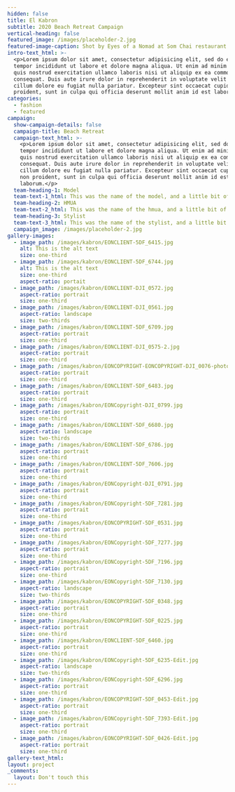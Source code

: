 ```yaml
---
hidden: false
title: El Kabron
subtitle: 2020 Beach Retreat Campaign
vertical-heading: false
featured_image: /images/placeholder-2.jpg
featured-image-caption: Shot by Eyes of a Nomad at Som Chai restaurant
intro-text_html: >-
  <p>Lorem ipsum dolor sit amet, consectetur adipisicing elit, sed do eiusmod
  tempor incididunt ut labore et dolore magna aliqua. Ut enim ad minim veniam,
  quis nostrud exercitation ullamco laboris nisi ut aliquip ex ea commodo
  consequat. Duis aute irure dolor in reprehenderit in voluptate velit esse
  cillum dolore eu fugiat nulla pariatur. Excepteur sint occaecat cupidatat non
  proident, sunt in culpa qui officia deserunt mollit anim id est laborum.</p>
categories:
  - fashion
  - featured
campaign:
  show-campaign-details: false
  campaign-title: Beach Retreat
  campaign-text_html: >-
    <p>Lorem ipsum dolor sit amet, consectetur adipisicing elit, sed do eiusmod
    tempor incididunt ut labore et dolore magna aliqua. Ut enim ad minim veniam,
    quis nostrud exercitation ullamco laboris nisi ut aliquip ex ea commodo
    consequat. Duis aute irure dolor in reprehenderit in voluptate velit esse
    cillum dolore eu fugiat nulla pariatur. Excepteur sint occaecat cupidatat
    non proident, sunt in culpa qui officia deserunt mollit anim id est
    laborum.</p>
  team-heading-1: Model
  team-text-1_html: This was the name of the model, and a little bit of a blurb about her.
  team-heading-2: HMUA
  team-text-2_html: This was the name of the hmua, and a little bit of a blurb about her.
  team-heading-3: Stylist
  team-text-3_html: This was the name of the stylist, and a little bit of a blurb about her.
  campaign_image: /images/placeholder-2.jpg
gallery-images:
  - image_path: /images/kabron/EONCLIENT-5DF_6415.jpg
    alt: This is the alt text
    size: one-third
  - image_path: /images/kabron/EONCLIENT-5DF_6744.jpg
    alt: This is the alt text
    size: one-third
    aspect-ratio: portait
  - image_path: /images/kabron/EONCLIENT-DJI_0572.jpg
    aspect-ratio: portrait
    size: one-third
  - image_path: /images/kabron/EONCLIENT-DJI_0561.jpg
    aspect-ratio: landscape
    size: two-thirds
  - image_path: /images/kabron/EONCLIENT-5DF_6709.jpg
    aspect-ratio: portrait
    size: one-third
  - image_path: /images/kabron/EONCLIENT-DJI_0575-2.jpg
    aspect-ratio: portrait
    size: one-third
  - image_path: /images/kabron/EONCOPYRIGHT-EONCOPYRIGHT-DJI_0076-photoshop.jpg
    aspect-ratio: portrait
    size: one-third
  - image_path: /images/kabron/EONCLIENT-5DF_6483.jpg
    aspect-ratio: portrait
    size: one-third
  - image_path: /images/kabron/EONCopyright-DJI_0799.jpg
    aspect-ratio: portrait
    size: one-third
  - image_path: /images/kabron/EONCLIENT-5DF_6680.jpg
    aspect-ratio: landscape
    size: two-thirds
  - image_path: /images/kabron/EONCLIENT-5DF_6786.jpg
    aspect-ratio: portrait
    size: one-third
  - image_path: /images/kabron/EONCLIENT-5DF_7606.jpg
    aspect-ratio: portrait
    size: one-third
  - image_path: /images/kabron/EONCopyright-DJI_0791.jpg
    aspect-ratio: portrait
    size: one-third
  - image_path: /images/kabron/EONCopyright-5DF_7281.jpg
    aspect-ratio: portrait
    size: one-third
  - image_path: /images/kabron/EONCOPYRIGHT-5DF_0531.jpg
    aspect-ratio: portrait
    size: one-third
  - image_path: /images/kabron/EONCopyright-5DF_7277.jpg
    aspect-ratio: portrait
    size: one-third
  - image_path: /images/kabron/EONCopyright-5DF_7196.jpg
    aspect-ratio: portrait
    size: one-third
  - image_path: /images/kabron/EONCopyright-5DF_7130.jpg
    aspect-ratio: landscape
    size: two-thirds
  - image_path: /images/kabron/EONCOPYRIGHT-5DF_0348.jpg
    aspect-ratio: portrait
    size: one-third
  - image_path: /images/kabron/EONCOPYRIGHT-5DF_0225.jpg
    aspect-ratio: portrait
    size: one-third
  - image_path: /images/kabron/EONCLIENT-5DF_6460.jpg
    aspect-ratio: portrait
    size: one-third
  - image_path: /images/kabron/EONCopyright-5DF_6235-Edit.jpg
    aspect-ratio: landscape
    size: two-thirds
  - image_path: /images/kabron/EONCopyright-5DF_6296.jpg
    aspect-ratio: portrait
    size: one-third
  - image_path: /images/kabron/EONCOPYRIGHT-5DF_0453-Edit.jpg
    aspect-ratio: portrait
    size: one-third
  - image_path: /images/kabron/EONCopyright-5DF_7393-Edit.jpg
    aspect-ratio: portrait
    size: one-third
  - image_path: /images/kabron/EONCOPYRIGHT-5DF_0426-Edit.jpg
    aspect-ratio: portrait
    size: one-third
gallery-text_html:
layout: project
_comments:
  layout: Don't touch this
---
```


